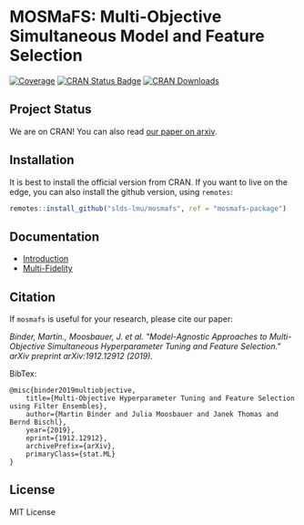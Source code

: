 
# MOSMaFS: Multi-Objective Simultaneous Model and Feature Selection

[![Coverage](https://codecov.io/github/slds-lmu/mosmafs/branch/mosmafs-package/graphs/badge.svg)](https://codecov.io/github/slds-lmu/mosmafs)
[![CRAN Status Badge](https://www.r-pkg.org/badges/version/mosmafs)](https://CRAN.R-project.org/package=mosmafs)
[![CRAN Downloads](https://cranlogs.r-pkg.org/badges/mosmafs)](https://CRAN.R-project.org/package=mosmafs)

## Project Status

We are on CRAN! You can also read [our paper on arxiv](https://arxiv.org/abs/1912.12912).

## Installation

It is best to install the official version from CRAN. If you want to live on the edge, you can also install the github version, using `remotes`:

```r
remotes::install_github("slds-lmu/mosmafs", ref = "mosmafs-package")
```

## Documentation

* [Introduction](https://slds-lmu.github.io/mosmafs/articles/demo.html)
* [Multi-Fidelity](https://slds-lmu.github.io/mosmafs/articles/multifidelity.html)

## Citation

If `mosmafs` is useful for your research, please cite our paper:

*Binder, Martin., Moosbauer, J. et al. "Model-Agnostic Approaches to Multi-Objective Simultaneous Hyperparameter Tuning and Feature Selection." arXiv preprint arXiv:1912.12912 (2019).*

BibTex:
```
@misc{binder2019multiobjective,
    title={Multi-Objective Hyperparameter Tuning and Feature Selection using Filter Ensembles},
    author={Martin Binder and Julia Moosbauer and Janek Thomas and Bernd Bischl},
    year={2019},
    eprint={1912.12912},
    archivePrefix={arXiv},
    primaryClass={stat.ML}
}
```

## License

MIT License
